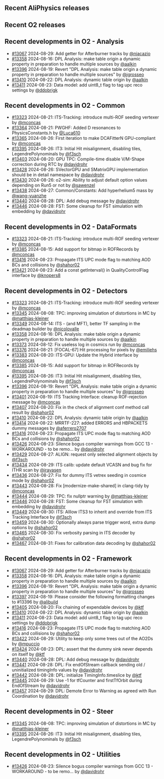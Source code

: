 ## Recent AliPhysics releases
## Recent O2 releases
## Recent developments in O2 - Analysis
- [\#13067](https://github.com/AliceO2Group/AliceO2/pull/13067) 2024-08-29: Add getter for Afterburner tracks by [@njacazio](https://github.com/njacazio)
- [\#13358](https://github.com/AliceO2Group/AliceO2/pull/13358) 2024-08-16: DPL Analysis: make table origin a dynamic property in preparation to handle multiple sources by [@aalkin](https://github.com/aalkin)
- [\#13396](https://github.com/AliceO2Group/AliceO2/pull/13396) 2024-08-19: Revert "DPL Analysis: make table origin a dynamic property in preparation to handle multiple sources" by [@jgrosseo](https://github.com/jgrosseo)
- [\#13410](https://github.com/AliceO2Group/AliceO2/pull/13410) 2024-08-22: DPL Analysis: dynamic table origin by [@aalkin](https://github.com/aalkin)
- [\#13411](https://github.com/AliceO2Group/AliceO2/pull/13411) 2024-08-23: Data model: add uint8_t flag to tag upc reco settings by [@ddobrigk](https://github.com/ddobrigk)
## Recent developments in O2 - Common
- [\#13323](https://github.com/AliceO2Group/AliceO2/pull/13323) 2024-08-21: ITS-Tracking: introduce multi-ROF seeding vertexer by [@mconcas](https://github.com/mconcas)
- [\#13364](https://github.com/AliceO2Group/AliceO2/pull/13364) 2024-08-21: PWGHF: Added D resonances to PhysicsConstants.h by [@Luca610](https://github.com/Luca610)
- [\#13365](https://github.com/AliceO2Group/AliceO2/pull/13365) 2024-08-26: First iteration to make DCAFitterN GPU-compliant by [@mconcas](https://github.com/mconcas)
- [\#13395](https://github.com/AliceO2Group/AliceO2/pull/13395) 2024-08-26: IT3: Initial Hit misalignment, disabling tiles, LegendrePolynominals by [@f3sch](https://github.com/f3sch)
- [\#13403](https://github.com/AliceO2Group/AliceO2/pull/13403) 2024-08-20: GPU TPC: Compile-time disable V/M-Shape correction during RTC by [@davidrohr](https://github.com/davidrohr)
- [\#13428](https://github.com/AliceO2Group/AliceO2/pull/13428) 2024-08-26: SVectorGPU and SMatrixGPU implementation should be in detail namespace by [@davidrohr](https://github.com/davidrohr)
- [\#13430](https://github.com/AliceO2Group/AliceO2/pull/13430) 2024-08-26: o2-sim: Ability to adjust default option values depending on Run5 or not by [@sawenzel](https://github.com/sawenzel)
- [\#13438](https://github.com/AliceO2Group/AliceO2/pull/13438) 2024-08-27: Common/Constants: Add hyperhelium5 mass by [@wang-yuanzhe](https://github.com/wang-yuanzhe)
- [\#13440](https://github.com/AliceO2Group/AliceO2/pull/13440) 2024-08-28: DPL: Add debug message by [@davidrohr](https://github.com/davidrohr)
- [\#13446](https://github.com/AliceO2Group/AliceO2/pull/13446) 2024-08-28: FST: Some cleanup for FST simulation with embedding by [@davidrohr](https://github.com/davidrohr)
## Recent developments in O2 - DataFormats
- [\#13323](https://github.com/AliceO2Group/AliceO2/pull/13323) 2024-08-21: ITS-Tracking: introduce multi-ROF seeding vertexer by [@mconcas](https://github.com/mconcas)
- [\#13385](https://github.com/AliceO2Group/AliceO2/pull/13385) 2024-08-15: Add support for bitmap in ROFRecords by [@mconcas](https://github.com/mconcas)
- [\#13416](https://github.com/AliceO2Group/AliceO2/pull/13416) 2024-08-23: Propagate ITS UPC mode flag to matching AOD BCs and collisions by [@shahor02](https://github.com/shahor02)
- [\#13421](https://github.com/AliceO2Group/AliceO2/pull/13421) 2024-08-23: Add a const getInterval() in QualityControlFlag interface by [@knopers8](https://github.com/knopers8)
## Recent developments in O2 - Detectors
- [\#13323](https://github.com/AliceO2Group/AliceO2/pull/13323) 2024-08-21: ITS-Tracking: introduce multi-ROF seeding vertexer by [@mconcas](https://github.com/mconcas)
- [\#13345](https://github.com/AliceO2Group/AliceO2/pull/13345) 2024-08-08: TPC: improving simulation of distortions in MC by [@matthias-kleiner](https://github.com/matthias-kleiner)
- [\#13349](https://github.com/AliceO2Group/AliceO2/pull/13349) 2024-08-14: ITS - (and MFT), better TF sampling in the deadmap builder by [@nicolovalle](https://github.com/nicolovalle)
- [\#13358](https://github.com/AliceO2Group/AliceO2/pull/13358) 2024-08-16: DPL Analysis: make table origin a dynamic property in preparation to handle multiple sources by [@aalkin](https://github.com/aalkin)
- [\#13373](https://github.com/AliceO2Group/AliceO2/pull/13373) 2024-08-12: Fix useless log in cosmics run by [@mconcas](https://github.com/mconcas)
- [\#13376](https://github.com/AliceO2Group/AliceO2/pull/13376) 2024-08-21: [FOCAL-67] Hit processing for pixels by [@emiliehs](https://github.com/emiliehs)
- [\#13383](https://github.com/AliceO2Group/AliceO2/pull/13383) 2024-08-20: ITS-GPU: Update the Hybrid interface by [@mconcas](https://github.com/mconcas)
- [\#13385](https://github.com/AliceO2Group/AliceO2/pull/13385) 2024-08-15: Add support for bitmap in ROFRecords by [@mconcas](https://github.com/mconcas)
- [\#13395](https://github.com/AliceO2Group/AliceO2/pull/13395) 2024-08-26: IT3: Initial Hit misalignment, disabling tiles, LegendrePolynominals by [@f3sch](https://github.com/f3sch)
- [\#13396](https://github.com/AliceO2Group/AliceO2/pull/13396) 2024-08-19: Revert "DPL Analysis: make table origin a dynamic property in preparation to handle multiple sources" by [@jgrosseo](https://github.com/jgrosseo)
- [\#13401](https://github.com/AliceO2Group/AliceO2/pull/13401) 2024-08-19: ITS Tracking Interface: cleanup ROF-rejection message by [@mconcas](https://github.com/mconcas)
- [\#13407](https://github.com/AliceO2Group/AliceO2/pull/13407) 2024-08-20: Fix in the check of alignment conf method call result by [@shahor02](https://github.com/shahor02)
- [\#13410](https://github.com/AliceO2Group/AliceO2/pull/13410) 2024-08-22: DPL Analysis: dynamic table origin by [@aalkin](https://github.com/aalkin)
- [\#13414](https://github.com/AliceO2Group/AliceO2/pull/13414) 2024-08-22: MRRTF-227: added ERRORS and HBPACKETS dummy messages by [@aferrero2707](https://github.com/aferrero2707)
- [\#13416](https://github.com/AliceO2Group/AliceO2/pull/13416) 2024-08-23: Propagate ITS UPC mode flag to matching AOD BCs and collisions by [@shahor02](https://github.com/shahor02)
- [\#13426](https://github.com/AliceO2Group/AliceO2/pull/13426) 2024-08-23: Silence bogus compiler warnings from GCC 13 - WORKAROUND - to be remo… by [@davidrohr](https://github.com/davidrohr)
- [\#13429](https://github.com/AliceO2Group/AliceO2/pull/13429) 2024-08-27: ALIGN: request only selected alignment objects by [@f3sch](https://github.com/f3sch)
- [\#13434](https://github.com/AliceO2Group/AliceO2/pull/13434) 2024-08-29: ITS calib: update default VCASN and bug fix for ITHR scan by [@iravasen](https://github.com/iravasen)
- [\#13436](https://github.com/AliceO2Group/AliceO2/pull/13436) 2024-08-27: Fix for dummy ITS vetrex seeding in cosmice mode by [@shahor02](https://github.com/shahor02)
- [\#13443](https://github.com/AliceO2Group/AliceO2/pull/13443) 2024-08-28: Fix [modernize-make-shared] in clang-tidy by [@mconcas](https://github.com/mconcas)
- [\#13444](https://github.com/AliceO2Group/AliceO2/pull/13444) 2024-08-29: TPC: fix nullptr warning by [@matthias-kleiner](https://github.com/matthias-kleiner)
- [\#13446](https://github.com/AliceO2Group/AliceO2/pull/13446) 2024-08-28: FST: Some cleanup for FST simulation with embedding by [@davidrohr](https://github.com/davidrohr)
- [\#13449](https://github.com/AliceO2Group/AliceO2/pull/13449) 2024-08-30: ITS: Alllow ITS3 to inherit and override from ITS Tracking Interface by [@f3sch](https://github.com/f3sch)
- [\#13459](https://github.com/AliceO2Group/AliceO2/pull/13459) 2024-08-30: Optionally always parse trigger word, extra dump options by [@shahor02](https://github.com/shahor02)
- [\#13465](https://github.com/AliceO2Group/AliceO2/pull/13465) 2024-08-30: Fix verbosity parsing in ITS decoder by [@shahor02](https://github.com/shahor02)
- [\#13467](https://github.com/AliceO2Group/AliceO2/pull/13467) 2024-08-31: Fixes for calibration data decoding by [@shahor02](https://github.com/shahor02)
## Recent developments in O2 - Framework
- [\#13067](https://github.com/AliceO2Group/AliceO2/pull/13067) 2024-08-29: Add getter for Afterburner tracks by [@njacazio](https://github.com/njacazio)
- [\#13358](https://github.com/AliceO2Group/AliceO2/pull/13358) 2024-08-16: DPL Analysis: make table origin a dynamic property in preparation to handle multiple sources by [@aalkin](https://github.com/aalkin)
- [\#13396](https://github.com/AliceO2Group/AliceO2/pull/13396) 2024-08-19: Revert "DPL Analysis: make table origin a dynamic property in preparation to handle multiple sources" by [@jgrosseo](https://github.com/jgrosseo)
- [\#13397](https://github.com/AliceO2Group/AliceO2/pull/13397) 2024-08-19: Please consider the following formatting changes to #13396 by [@alibuild](https://github.com/alibuild)
- [\#13405](https://github.com/AliceO2Group/AliceO2/pull/13405) 2024-08-20: Fix chaining of expendable devices by [@ktf](https://github.com/ktf)
- [\#13410](https://github.com/AliceO2Group/AliceO2/pull/13410) 2024-08-22: DPL Analysis: dynamic table origin by [@aalkin](https://github.com/aalkin)
- [\#13411](https://github.com/AliceO2Group/AliceO2/pull/13411) 2024-08-23: Data model: add uint8_t flag to tag upc reco settings by [@ddobrigk](https://github.com/ddobrigk)
- [\#13416](https://github.com/AliceO2Group/AliceO2/pull/13416) 2024-08-23: Propagate ITS UPC mode flag to matching AOD BCs and collisions by [@shahor02](https://github.com/shahor02)
- [\#13422](https://github.com/AliceO2Group/AliceO2/pull/13422) 2024-08-29: Utility to keep only some trees out of the AO2Ds by [@mpuccio](https://github.com/mpuccio)
- [\#13424](https://github.com/AliceO2Group/AliceO2/pull/13424) 2024-08-23: DPL: assert that the dummy sink never depends on itself by [@ktf](https://github.com/ktf)
- [\#13440](https://github.com/AliceO2Group/AliceO2/pull/13440) 2024-08-28: DPL: Add debug message by [@davidrohr](https://github.com/davidrohr)
- [\#13441](https://github.com/AliceO2Group/AliceO2/pull/13441) 2024-08-28: DPL: Fix endOfStream callback sending old / uninitialized timingInfo values by [@davidrohr](https://github.com/davidrohr)
- [\#13442](https://github.com/AliceO2Group/AliceO2/pull/13442) 2024-08-28: DPL: initialize TimingInfo.timeslice by [@ktf](https://github.com/ktf)
- [\#13445](https://github.com/AliceO2Group/AliceO2/pull/13445) 2024-08-29: Use -1 for tfCounter and firstTfOrbit during EndOfStream by [@davidrohr](https://github.com/davidrohr)
- [\#13457](https://github.com/AliceO2Group/AliceO2/pull/13457) 2024-08-29: DPL: Demote Error to Warning as agreed with Run Coordination by [@davidrohr](https://github.com/davidrohr)
## Recent developments in O2 - Steer
- [\#13345](https://github.com/AliceO2Group/AliceO2/pull/13345) 2024-08-08: TPC: improving simulation of distortions in MC by [@matthias-kleiner](https://github.com/matthias-kleiner)
- [\#13395](https://github.com/AliceO2Group/AliceO2/pull/13395) 2024-08-26: IT3: Initial Hit misalignment, disabling tiles, LegendrePolynominals by [@f3sch](https://github.com/f3sch)
## Recent developments in O2 - Utilities
- [\#13426](https://github.com/AliceO2Group/AliceO2/pull/13426) 2024-08-23: Silence bogus compiler warnings from GCC 13 - WORKAROUND - to be remo… by [@davidrohr](https://github.com/davidrohr)
